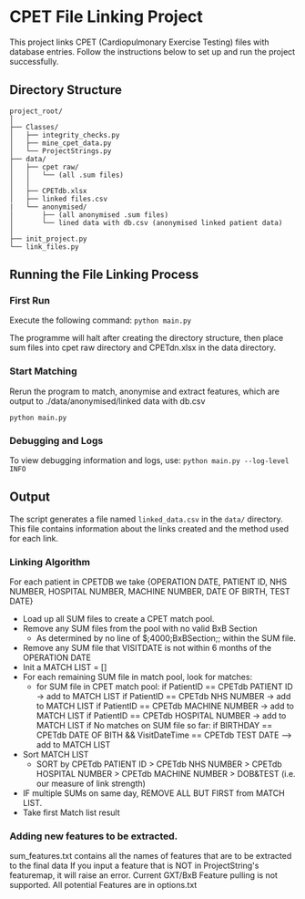 # CPET File Linking Project

This project links CPET (Cardiopulmonary Exercise Testing) files with database entries. Follow the instructions below to set up and run the project successfully.



## Directory Structure
```
project_root/
│
├── Classes/
│   ├── integrity_checks.py
│   ├── mine_cpet_data.py
│   └── ProjectStrings.py
├── data/
│   ├── cpet raw/
│   │   └── (all .sum files)
│   │
│   ├── CPETdb.xlsx
│   ├── linked files.csv
|   └── anonymised/
│       ├── (all anonymised .sum files)
│       └── lined data with db.csv (anonymised linked patient data)
│
├── init_project.py
└── link_files.py
```
## Running the File Linking Process

### First Run
Execute the following command:
`python main.py`

The programme will halt after creating the directory structure, then place sum files into cpet raw directory and CPETdn.xlsx in the data directory.

### Start Matching
Rerun the program to match, anonymise and extract features, which are output to ./data/anonymised/linked data with db.csv

`python main.py`

### Debugging and Logs

To view debugging information and logs, use:
`python main.py --log-level INFO`

## Output

The script generates a file named `linked_data.csv` in the `data/` directory. This file contains information about the links created and the method used for each link.

### Linking Algorithm

For each patient in CPETDB we take {OPERATION DATE, PATIENT ID, NHS NUMBER, HOSPITAL NUMBER, MACHINE NUMBER, DATE OF BIRTH, TEST DATE}

- Load up all SUM files to create a CPET match pool.
- Remove any SUM files from the pool with no valid BxB Section
    -  As determined by no line of $;4000;BxBSection;; within the SUM file.
- Remove any SUM file that VISITDATE is not within 6 months of the OPERATION DATE
- Init a MATCH LIST = []
- For each remaining SUM file in match pool, look for matches:
    - for SUM file in CPET match pool: if PatientID == CPETdb PATIENT ID -> add to MATCH LIST if PatientID == CPETdb NHS NUMBER -> add to MATCH LIST if PatientID == CPETdb MACHINE NUMBER -> add to MATCH LIST if PatientID == CPETdb HOSPITAL NUMBER -> add to MATCH LIST if No matches on SUM file so far: if BIRTHDAY == CPETdb DATE OF BITH && VisitDateTime == CPETdb TEST DATE --> add to MATCH LIST
- Sort MATCH LIST
    - SORT by CPETdb PATIENT ID > CPETdb NHS NUMBER > CPETdb HOSPITAL NUMBER > CPETdb MACHINE NUMBER > DOB&TEST (i.e. our measure of link strength)
- IF multiple SUMs on same day, REMOVE ALL BUT FIRST from MATCH LIST.
- Take first Match list result

### Adding new features to be extracted.

sum_features.txt contains all the names of features that are to be extracted to the final data
If you input a feature that is NOT in ProjectString's featuremap, it will raise an error. 
Current GXT/BxB Feature pulling is not supported.
All potential Features are in options.txt

